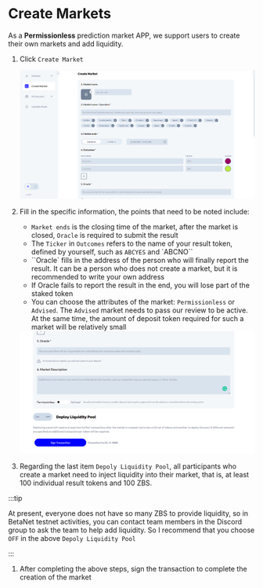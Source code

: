 # Create Markets

As a **Permissionless** prediction market APP, we support users to create their
own markets and add liquidity.

1. Click `Create Market`

   <img src="https://raw.githubusercontent.com/Whisker17/ImageStoreService/main/image-20211019110305148.png" style="zoom:67%;" />

2. Fill in the specific information, the points that need to be noted include:

   - `Market ends` is the closing time of the market, after the market is
     closed, `Oracle` is required to submit the result
   - The `Ticker` in `Outcomes` refers to the name of your result token, defined
     by yourself, such as `ABCYES` and `ABCNO``
   - ``Oracle` fills in the address of the person who will finally report the
     result. It can be a person who does not create a market, but it is
     recommended to write your own address
   - If Oracle fails to report the result in the end, you will lose part of the
     staked token
   - You can choose the attributes of the market: `Permissionless` or `Advised`.
     The `Advised` market needs to pass our review to be active. At the same
     time, the amount of deposit token required for such a market will be
     relatively small

   <img src="https://raw.githubusercontent.com/Whisker17/ImageStoreService/main/image-20211019113534808.png" style="zoom:80%;" />

3. Regarding the last item `Depoly Liquidity Pool`, all participants who create
   a market need to inject liquidity into their market, that is, at least 100
   individual result tokens and 100 ZBS.

:::tip

At present, everyone does not have so many ZBS to provide liquidity, so in
BetaNet testnet activities, you can contact team members in the Discord group to
ask the team to help add liquidity. So I recommend that you choose `OFF` in the
above `Depoly Liquidity Pool`

:::

1. After completing the above steps, sign the transaction to complete the
   creation of the market
